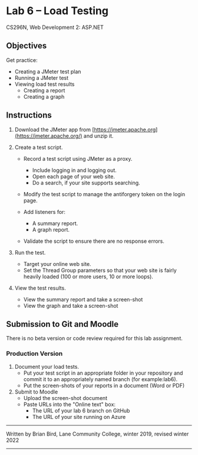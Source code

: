 # Lab 6 – Load Testing

CS296N, Web Development 2: ASP.NET

## Objectives

Get practice:

- Creating a JMeter test plan
- Running a JMeter test
- Viewing load test results
  - Creating a report
  - Creating a graph



## Instructions

1. Download the JMeter app from [https://jmeter.apache.org](https://jmeter.apache.org/) and unzip it.

2. Create a test script.

   - Record a test script using JMeter as a proxy.
     - Include logging in and logging out.
     - Open each page of your web site.
     - Do a search, if your site supports searching.

   - Modify the test script to manage the antiforgery token on the login page.

   - Add listeners for:
     - A summary report.
     - A graph report.

   - Validate the script to ensure there are no response errors.

3. Run the test.
   - Target your online web site.
   - Set the Thread Group parameters so that your web site is fairly heavily loaded (100 or more users, 10 or more loops).

4. View the test results.
   - View the summary report and take a screen-shot
   - View the graph and take a screen-shot

 

## Submission to Git and Moodle


 There is no beta version or code review required for this lab assignment.

### Production Version

1. Document your load tests.
   - Put your test script in an appropriate folder in your repository and commit it to an appropriately named branch (for example:lab6).
   - Put the screen-shots of your reports in a document (Word or PDF)
2. Submit to Moodle 
   - Upload the screen-shot document
   - Paste URLs into the "Online text" box:
     - The URL of your lab 6 branch on GitHub
     - The URL of your site running on Azure



------

Written by Brian Bird, Lane Community College, winter 2019, revised winter 2022

------

